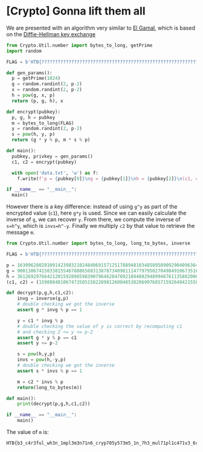 # [Crypto] Gonna lift them all

We are presented with an algorithm very similar to [El Gamal](https://en.wikipedia.org/wiki/ElGamal_encryption), which is based on the [Diffie-Hellman key exchange](https://en.wikipedia.org/wiki/Diffie%E2%80%93Hellman_key_exchange)

```python
from Crypto.Util.number import bytes_to_long, getPrime
import random

FLAG = b'HTB{??????????????????????????????????????????????????????????????????????}'

def gen_params():
  p = getPrime(1024)
  g = random.randint(2, p-2)
  x = random.randint(2, p-2)
  h = pow(g, x, p)
  return (p, g, h), x

def encrypt(pubkey):
  p, g, h = pubkey
  m = bytes_to_long(FLAG)
  y = random.randint(2, p-2)
  s = pow(h, y, p)
  return (g * y % p, m * s % p)

def main():
  pubkey, privkey = gen_params()
  c1, c2 = encrypt(pubkey)

  with open('data.txt', 'w') as f:
    f.write(f'p = {pubkey[0]}\ng = {pubkey[1]}\nh = {pubkey[2]}\n(c1, c2) = ({c1}, {c2})\n')

if __name__ == "__main__":
  main()
```

However there is a key difference: instead of using `g^y` as part of the encrypted value (`c1`), here `g*y` is used. Since we can easily calculate the inverse of `g`, we can recover `y`. From there, we compute the inverse of `s=h^y`, which is `invs=h^-y`. Finally we multiply `c2` by that value to retrieve the message `m`.

```python
from Crypto.Util.number import bytes_to_long, long_to_bytes, inverse

FLAG = b'HTB{??????????????????????????????????????????????????????????????????????}'

p = 163096280281091423983210248406915712517889481034858950909290409636473708049935881617682030048346215988640991054059665720267702269812372029514413149200077540372286640767440712609200928109053348791072129620291461211782445376287196340880230151621619967077864403170491990385250500736122995129377670743204192511487
g = 90013867415033815546788865683138787340981114779795027049849106735163065530238112558925433950669257882773719245540328122774485318132233380232659378189294454934415433502907419484904868579770055146403383222584313613545633012035801235443658074554570316320175379613006002500159040573384221472749392328180810282909
h = 36126929766421201592898598390796462047092189488294899467611358820068759559145016809953567417997852926385712060056759236355651329519671229503584054092862591820977252929713375230785797177168714290835111838057125364932429350418633983021165325131930984126892231131770259051468531005183584452954169653119524751729
(c1, c2) = (159888401067473505158228981260048538206997685715926404215585294103028971525122709370069002987651820789915955483297339998284909198539884370216675928669717336010990834572641551913464452325312178797916891874885912285079465823124506696494765212303264868663818171793272450116611177713890102083844049242593904824396, 119922107693874734193003422004373653093552019951764644568950336416836757753914623024010126542723403161511430245803749782677240741425557896253881748212849840746908130439957915793292025688133503007044034712413879714604088691748282035315237472061427142978538459398404960344186573668737856258157623070654311038584)

def decrypt(p,g,h,c1,c2):
    invg = inverse(g,p)
    # double checking we got the inverse
    assert g * invg % p == 1

    y = c1 * invg % p
    # double checking the value of y is correct by recomputing c1
    # and checking 2 <= y <= p-2
    assert g * y % p == c1
    assert y <= p-2

    s = pow(h,y,p)
    invs = pow(h,-y,p)
    # double checking we got the inverse
    assert s * invs % p == 1

    m = c2 * invs % p
    return(long_to_bytes(m))

def main():
    print(decrypt(p,g,h,c1,c2))

if __name__ == "__main__":
    main()
```

The value of `m` is:
```
HTB{b3_c4r3ful_wh3n_1mpl3m3n71n6_cryp705y573m5_1n_7h3_mul71pl1c471v3_6r0up}
```
